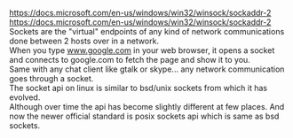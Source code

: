 https://docs.microsoft.com/en-us/windows/win32/winsock/sockaddr-2  
https://docs.microsoft.com/en-us/windows/win32/winsock/sockaddr-2  
Sockets are the "virtual" endpoints of any kind of network communications done between 2 hosts over in a network.   
When you type www.google.com in your web browser, it opens a socket and connects to google.com to fetch the page and show it to you.   
Same with any chat client like gtalk or skype... any network communication goes through a socket.  
The socket api on linux is similar to bsd/unix sockets from which it has evolved.   
Although over time the api has become slightly different at few places. And now the newer official standard is posix sockets api which is same as bsd sockets.  
